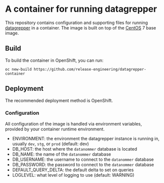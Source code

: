 # A container for running datagrepper

This repository contains configuration and supporting files for running
[datagrepper](https://github.com/fedora-infra/datagrepper) in a container.
The image is built on top of the [CentOS](https://www.centos.org/) 7 base
image.

## Build

To build the container in OpenShift, you can run:
```
oc new-build https://github.com/release-engineering/datagrepper-container
```

## Deployment

The recommended deployment method is OpenShift.

### Configuration

All configuration of the image is handled via environment variables,
provided by your container runtime environment.

- ENVIRONMENT: the environment the datagrepper instance is running in,
  usually `dev`, `stg`, or `prod` (default: dev)
- DB_HOST: the host where the `datanommer` database is located
- DB_NAME: the name of the `datanommer` database
- DB_USERNAME: the username to connect to the `datanommer` database
- DB_PASSWORD: the password to connect to the `datanommer` database
- DEFAULT_QUERY_DELTA: the default delta to set on queries
- LOGLEVEL: what level of logging to use (default: WARNING)
